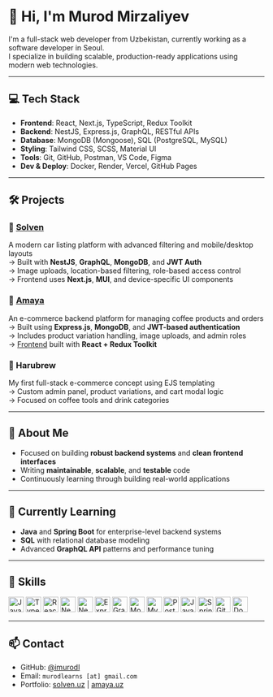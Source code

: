# 👋 Hi, I'm Murod Mirzaliyev

I'm a full-stack web developer from Uzbekistan, currently working as a software developer in Seoul.  
I specialize in building scalable, production-ready applications using modern web technologies.

---

## 💻 Tech Stack

- **Frontend**: React, Next.js, TypeScript, Redux Toolkit
- **Backend**: NestJS, Express.js, GraphQL, RESTful APIs
- **Database**: MongoDB (Mongoose), SQL (PostgreSQL, MySQL)
- **Styling**: Tailwind CSS, SCSS, Material UI
- **Tools**: Git, GitHub, Postman, VS Code, Figma
- **Dev & Deploy**: Docker, Render, Vercel, GitHub Pages

---

## 🛠 Projects

### 🔹 [Solven](http://solven.uz)
A modern car listing platform with advanced filtering and mobile/desktop layouts  
→ Built with **NestJS**, **GraphQL**, **MongoDB**, and **JWT Auth**  
→ Image uploads, location-based filtering, role-based access control  
→ Frontend uses **Next.js**, **MUI**, and device-specific UI components

### 🔹 [Amaya](http://amaya.uz)
An e-commerce backend platform for managing coffee products and orders  
→ Built using **Express.js**, **MongoDB**, and **JWT-based authentication**  
→ Includes product variation handling, image uploads, and admin roles  
→ [Frontend](https://imurodl.github.io/coffee-react) built with **React + Redux Toolkit**

### 🔹 Harubrew  
My first full-stack e-commerce concept using EJS templating  
→ Custom admin panel, product variations, and cart modal logic  
→ Focused on coffee tools and drink categories

---

## 🧠 About Me

- Focused on building **robust backend systems** and **clean frontend interfaces**
- Writing **maintainable**, **scalable**, and **testable** code
- Continuously learning through building real-world applications

---

## 🚀 Currently Learning

- **Java** and **Spring Boot** for enterprise-level backend systems
- **SQL** with relational database modeling
- Advanced **GraphQL API** patterns and performance tuning

---

## 🧰 Skills

<p align="left">
  <img src="https://cdn.jsdelivr.net/gh/devicons/devicon/icons/javascript/javascript-original.svg" height="30" alt="JavaScript" />
  <img src="https://cdn.jsdelivr.net/gh/devicons/devicon/icons/typescript/typescript-original.svg" height="30" alt="TypeScript" />
  <img src="https://cdn.jsdelivr.net/gh/devicons/devicon/icons/react/react-original.svg" height="30" alt="React" />
  <img src="https://cdn.jsdelivr.net/gh/devicons/devicon/icons/nextjs/nextjs-original.svg" height="30" alt="Next.js" />
  <img src="https://cdn.jsdelivr.net/gh/devicons/devicon/icons/nestjs/nestjs-plain.svg" height="30" alt="NestJS" />
  <img src="https://cdn.jsdelivr.net/gh/devicons/devicon/icons/express/express-original.svg" height="30" alt="Express.js" />
  <img src="https://cdn.jsdelivr.net/gh/devicons/devicon/icons/graphql/graphql-plain.svg" height="30" alt="GraphQL" />
  <img src="https://cdn.jsdelivr.net/gh/devicons/devicon/icons/mongodb/mongodb-original.svg" height="30" alt="MongoDB" />
  <img src="https://cdn.jsdelivr.net/gh/devicons/devicon/icons/mysql/mysql-original.svg" height="30" alt="MySQL" />
  <img src="https://cdn.jsdelivr.net/gh/devicons/devicon/icons/postgresql/postgresql-original.svg" height="30" alt="PostgreSQL" />
  <img src="https://cdn.jsdelivr.net/gh/devicons/devicon/icons/java/java-original.svg" height="30" alt="Java" />
  <img src="https://cdn.jsdelivr.net/gh/devicons/devicon/icons/spring/spring-original.svg" height="30" alt="Spring Boot" />
  <img src="https://cdn.jsdelivr.net/gh/devicons/devicon/icons/git/git-original.svg" height="30" alt="Git" />
  <img src="https://cdn.jsdelivr.net/gh/devicons/devicon/icons/docker/docker-original.svg" height="30" alt="Docker" />
</p>

---

## 📫 Contact

- GitHub: [@imurodl](https://github.com/imurodl)  
- Email: `murodlearns [at] gmail.com`  
- Portfolio: [solven.uz](http://solven.uz) | [amaya.uz](http://amaya.uz)
